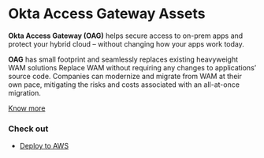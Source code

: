 # Okta Access Gateway Assets

**Okta Access Gateway (OAG)** helps secure access to on-prem apps and protect your hybrid cloud – without changing how your apps work today.

**OAG** has small footprint and seamlessly replaces existing heavyweight WAM solutions Replace WAM without requiring any changes to applications’ source code. Companies can modernize and migrate from WAM at their own pace, mitigating the risks and costs associated with an all-at-once migration.


[Know more](https://www.okta.com/products/access-gateway/) 

### Check out
* [Deploy to AWS](deploy/aws)
